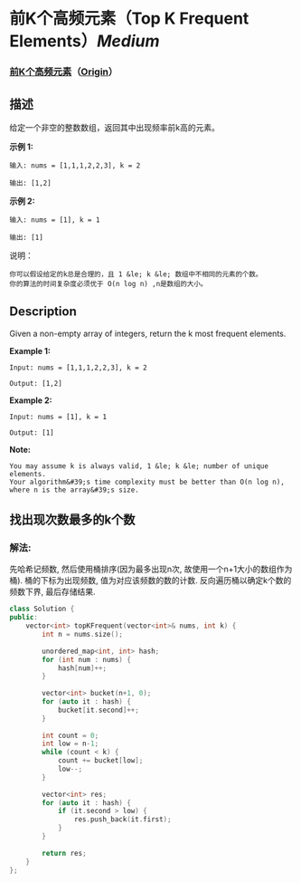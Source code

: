 # 前K个高频元素（Top K Frequent Elements）*Medium*
### [前K个高频元素](https://leetcode-cn.com/problems/top-k-frequent-elements)（[Origin](https://leetcode.com/problems/top-k-frequent-elements)）
## 描述
给定一个非空的整数数组，返回其中出现频率前k高的元素。

**示例 1:**
```
输入: nums = [1,1,1,2,2,3], k = 2

输出: [1,2]
```


**示例 2:**
```
输入: nums = [1], k = 1

输出: [1]
```

说明：


    你可以假设给定的k总是合理的，且 1 &le; k &le; 数组中不相同的元素的个数。
    你的算法的时间复杂度必须优于 O(n log n) ,n是数组的大小。

## Description
Given a non-empty array of integers, return the k most frequent elements.

**Example 1:**
```
Input: nums = [1,1,1,2,2,3], k = 2

Output: [1,2]
```



**Example 2:**
```
Input: nums = [1], k = 1

Output: [1]
```
**Note:**
 


    You may assume k is always valid, 1 &le; k &le; number of unique elements.
    Your algorithm&#39;s time complexity must be better than O(n log n), where n is the array&#39;s size.





## 找出现次数最多的k个数

### 解法:
先哈希记频数, 然后使用桶排序(因为最多出现n次, 故使用一个n+1大小的数组作为桶). 桶的下标为出现频数, 值为对应该频数的数的计数. 反向遍历桶以确定k个数的频数下界, 最后存储结果.

```c++
class Solution {
public:
    vector<int> topKFrequent(vector<int>& nums, int k) {
        int n = nums.size();
        
        unordered_map<int, int> hash;
        for (int num : nums) {
            hash[num]++;
        }
        
        vector<int> bucket(n+1, 0);
        for (auto it : hash) {
            bucket[it.second]++;
        }
        
        int count = 0;
        int low = n-1;
        while (count < k) {
            count += bucket[low];
            low--;
        }
        
        vector<int> res;
        for (auto it : hash) {
            if (it.second > low) {
                res.push_back(it.first);
            }
        }
        
        return res;
    }
};
```